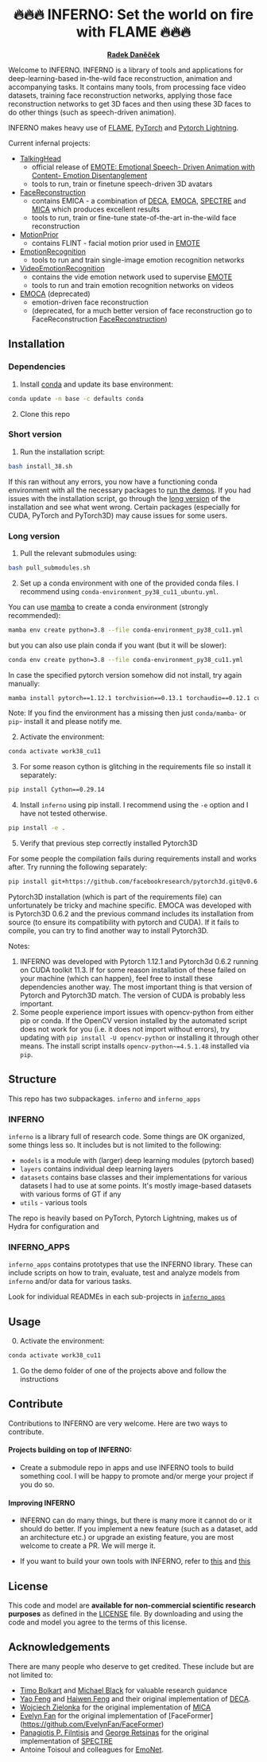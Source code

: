 
<!-- # INFERNO -->
<h1 align="center">🔥🔥🔥 INFERNO: Set the world on fire with FLAME 🔥🔥🔥</h1>

  <p align="center">
    <a href="https://ps.is.tuebingen.mpg.de/person/rdanecek"><strong>Radek Daněček</strong></a>
  </p>


Welcome to INFERNO. INFERNO is a library of tools and applications for deep-learning-based in-the-wild face reconstruction, animation and accompanying tasks. 
It contains many tools, from processing face video datasets, training face reconstruction networks, applying those face reconstruction networks to get 3D faces and then using these 3D faces to do other things (such as speech-driven animation). 

INFERNO makes heavy use of [FLAME](https://flame.is.tue.mpg.de/), [PyTorch](https://pytorch.org/) and [Pytorch Lightning](https://lightning.ai/docs/pytorch/stable/).

Current infernal projects: 
- [TalkingHead](inferno_apps/TalkingHead) 
  - official release of [EMOTE: Emotional Speech- Driven Animation with Content- Emotion Disentanglement](https://emote.is.tue.mpg.de/index.html)
  - tools to run, train or finetune speech-driven 3D avatars 
- [FaceReconstruction](inferno_apps/EMOCA)
  - contains EMICA - a combination of [DECA](https://deca.is.tue.mpg.de/), [EMOCA](https://emoca.is.tue.mpg.de/), [SPECTRE](https://filby89.github.io/spectre/) and [MICA](https://zielon.github.io/mica/) which produces excellent results
  - tools to run, train or fine-tune state-of-the-art in-the-wild face reconstruction 
- [MotionPrior](inferno_apps/MotionPrior) 
  - contains FLINT - facial motion prior used in [EMOTE](https://emote.is.tue.mpg.de/index.html)
- [EmotionRecognition](inferno_apps/EmotionRecognition)
  - tools to run and train single-image emotion recognition networks 
- [VideoEmotionRecognition](inferno_apps/VideoEmotionRecognition)
  - contains the vide emotion network used to supervise [EMOTE](https://emote.is.tue.mpg.de/index.html)
  - tools to run and train emotion recognition networks on videos
- [EMOCA](inferno_apps/EMOCA) (deprecated)
  - emotion-driven face reconstruction 
  - (deprecated, for a much better version of face reconstruction go to FaceReconstruction [FaceReconstruction](inferno_apps/FaceReconstruction))


## Installation 

### Dependencies

1) Install [conda](https://docs.conda.io/en/latest/miniconda.html) and update its base environment: 
```bash
conda update -n base -c defaults conda
```

<!-- 2) Install [mamba](https://github.com/mamba-org/mamba) -->

<!-- 0) Clone the repo with submodules:  -->
<!-- ``` -->
<!-- git clone --recurse-submodules ... -->
<!-- ``` -->
2) Clone this repo
<!-- 3) Clone this repo -->

### Short version 

1) Run the installation script: 

```bash
bash install_38.sh
```
If this ran without any errors, you now have a functioning conda environment with all the necessary packages to [run the demos](#usage). If you had issues with the installation script, go through the [long version](#long-version) of the installation and see what went wrong. Certain packages (especially for CUDA, PyTorch and PyTorch3D) may cause issues for some users.

### Long version

1) Pull the relevant submodules using: 
```bash
bash pull_submodules.sh
```


2) Set up a conda environment with one of the provided conda files. I recommend using `conda-environment_py38_cu11_ubuntu.yml`.  

You can use [mamba](https://github.com/mamba-org/mamba) to create a conda environment (strongly recommended):

<!-- ```bash
mamba env create python=3.8 --file conda-environment_py38_cu11_ubuntu.yml
``` -->
```bash
mamba env create python=3.8 --file conda-environment_py38_cu11.yml
```

but you can also use plain conda if you want (but it will be slower): 
<!-- ```bash
conda env create python=3.8 --file conda-environment_py38_cu11_ubuntu.yml
``` -->
```bash
conda env create python=3.8 --file conda-environment_py38_cu11.yml
```


In case the specified pytorch version somehow did not install, try again manually: 
```bash
mamba install pytorch==1.12.1 torchvision==0.13.1 torchaudio==0.12.1 cudatoolkit=11.3 -c pytorch
```

Note: If you find the environment has a missing then just `conda/mamba`- or  `pip`- install it and please notify me.

2) Activate the environment: 
```bash 
conda activate work38_cu11
```

3) For some reason cython is glitching in the requirements file so install it separately: 
```bash 
pip install Cython==0.29.14
```

4) Install `inferno` using pip install. I recommend using the `-e` option and I have not tested otherwise. 

```bash
pip install -e .
```

5) Verify that previous step correctly installed Pytorch3D

For some people the compilation fails during requirements install and works after. Try running the following separately: 

```bash
pip install git+https://github.com/facebookresearch/pytorch3d.git@v0.6.2
```

Pytorch3D installation (which is part of the requirements file) can unfortunately be tricky and machine specific. EMOCA was developed with is Pytorch3D 0.6.2 and the previous command includes its installation from source (to ensure its compatibility with pytorch and CUDA). If it fails to compile, you can try to find another way to install Pytorch3D.

Notes: 
1) INFERNO was developed with Pytorch 1.12.1 and Pytorch3d 0.6.2 running on CUDA toolkit 11.3. If for some reason installation of these failed on your machine (which can happen), feel free to install these dependencies another way. The most important thing is that version of Pytorch and Pytorch3D match. The version of CUDA is probably less important.
2) Some people experience import issues with opencv-python from either pip or conda. If the OpenCV version installed by the automated script does not work for you (i.e. it does not import without errors), try updating with `pip install -U opencv-python` or installing it through other means. 
The install script installs `opencv-python~=4.5.1.48` installed via `pip`.



## Structure 
This repo has two subpackages. `inferno` and `inferno_apps` 

### INFERNO
`inferno` is a library full of research code. Some things are OK organized, some things less so. It includes but is not limited to the following: 

- `models` is a module with (larger) deep learning modules (pytorch based) 
- `layers` contains individual deep learning layers 
- `datasets` contains base classes and their implementations for various datasets I had to use at some points. It's mostly image-based datasets with various forms of GT if any
- `utils` - various tools

The repo is heavily based on PyTorch, Pytorch Lightning, makes us of Hydra for configuration and 

### INFERNO_APPS 
`inferno_apps` contains prototypes that use the INFERNO library. These can include scripts on how to train, evaluate, test and analyze models from `inferno` and/or data for various tasks. 

Look for individual READMEs in each sub-projects in [`inferno_apps`](./inferno_apps/)

## Usage 

0) Activate the environment: 
```bash
conda activate work38_cu11
```
1) Go the demo folder of one of the projects above and follow the instructions

## Contribute
Contributions to INFERNO are very welcome. Here are two ways to contribute.
#### Projects building on top of INFERNO: 
  - Create a submodule repo in apps and use INFERNO tools to build something cool. I will be happy to promote and/or merge your project if you do so. 

#### Improving INFERNO 
  - INFERNO can do many things, but there is many more it cannot do or it should do better. If you implement a new feature (such as a dataset, add an architecture etc.) or upgrade an existing feature, you are most welcome to create a PR. We will merge it.

  - If you want to build your own tools with INFERNO, refer to [this](./inferno_apps/sandbox_apps/README.md) and [this](./inferno/sandboxes/README.md)


## License
This code and model are **available for non-commercial scientific research purposes** as defined in the [LICENSE](https://emote.is.tue.mpg.de/license.html) file. By downloading and using the code and model you agree to the terms of this license. 

## Acknowledgements 
There are many people who deserve to get credited. These include but are not limited to: 
- [Timo Bolkart](https://sites.google.com/site/bolkartt/) and [Michael Black]() for valuable research guidance
- [Yao Feng](https://is.mpg.de/~yfeng) and [Haiwen Feng](https://is.mpg.de/~hfeng) and their original implementation of [DECA](https://github.com/YadiraF/DECA).
- [Wojciech Zielonka](https://zielon.github.io/) for the original implementation of [MICA](https://zielon.github.io/mica/) 
- [Evelyn Fan](https://github.com/EvelynFan) for the original implementation of [FaceFormer] (https://github.com/EvelynFan/FaceFormer)
- [Panagiotis P. Filntisis](https://filby89.github.io/) and [George Retsinas](https://georgeretsi.github.io/) for the original implementation of [SPECTRE](https://github.com/filby89/spectre)
- Antoine Toisoul and colleagues for [EmoNet](https://github.com/face-analysis/emonet).

